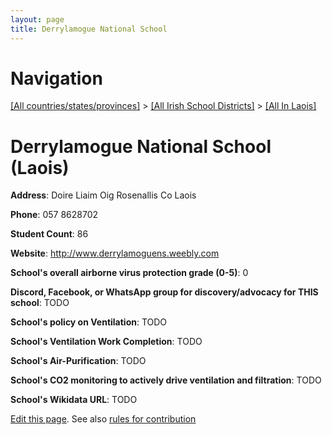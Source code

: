 ```yaml
---
layout: page
title: Derrylamogue National School
---
```

# Navigation

[[All countries/states/provinces]](../../..) > [[All Irish School Districts]](../..) > [[All In Laois]](..)

# Derrylamogue National School (Laois)

**Address**: Doire Liaim Oig Rosenallis Co Laois

**Phone**: 057 8628702

**Student Count**: 86

**Website**: <http://www.derrylamoguens.weebly.com>

**School's overall airborne virus protection grade (0-5)**: 0

**Discord, Facebook, or WhatsApp group for discovery/advocacy for THIS school**: TODO

**School's policy on Ventilation**: TODO

**School's Ventilation Work Completion**: TODO

**School's Air-Purification**: TODO

**School's CO2 monitoring to actively drive ventilation and filtration**: TODO

**School's Wikidata URL**: TODO


[Edit this page](https://github.com/ventilate-schools/Ireland/edit/main/./Laois/Derrylamogue_National_School.md). See also [rules for contribution](../../../contribution-rules/)